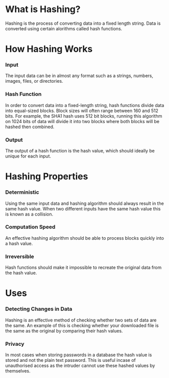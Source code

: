 # What is Hashing?

Hashing is the process of converting data into a fixed
length string. Data is converted using certain alorithms
called hash functions.

# How Hashing Works
### Input
The input data can be in almost any format such as a
strings, numbers, images, files, or directories.
### Hash Function
In order to convert data into a fixed-length string,
hash functions divide data into equal-sized blocks.
Block sizes will often range between 160 and 512 bits.
For example, the SHA1 hash uses 512 bit blocks, running
this algorithm on 1024 bits of data will divide it into
two blocks where both blocks will be hashed then 
combined.
### Output
The output of a hash function is the hash value, which
should ideally be unique for each input.

# Hashing Properties
### Deterministic
Using the same input data and hashing algorithm should
always result in the same hash value. When two different
inputs have the same hash value this is known as a
collision.
### Computation Speed
An effective hashing algorithm should be able to process
blocks quickly into a hash value.
### Irreversible
Hash functions should make it impossible to recreate the
original data from the hash value.

# Uses
### Detecting Changes in Data
Hashing is an effective method of checking whether two
sets of data are the same. An example of this is checking
whether your downloaded file is the same as the original
by comparing their hash values.
### Privacy
In most cases when storing passwords in a database the
hash value is stored and not the plain text password.
This is useful incase of unauthorised access as the
intruder cannot use these hashed values by themselves.
